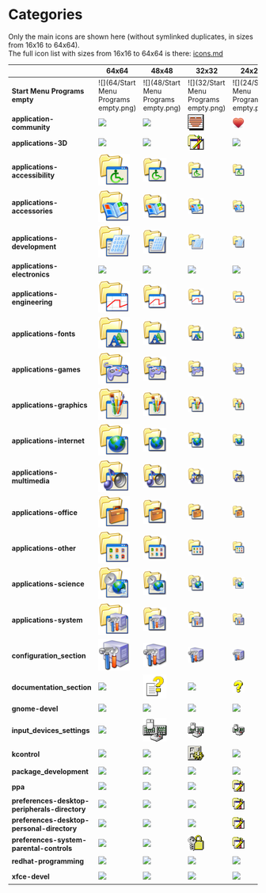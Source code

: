 # Categories
Only the main icons are shown here (without symlinked duplicates, in sizes from 16x16 to 64x64).<br>The full icon list with sizes from 16x16 to 64x64 is there: [icons.md](icons.md)

| |**64x64**|**48x48**|**32x32**|**24x24**|**22x22**|**16x16**|
|-|-|-|-|-|-|-|
|**Start Menu Programs empty**|![](64/Start Menu Programs empty.png)|![](48/Start Menu Programs empty.png)|![](32/Start Menu Programs empty.png)|![](24/Start Menu Programs empty.png)|![](22/Start Menu Programs empty.png)|![](16/Start Menu Programs empty.png)|
|**application-community**|![](64/application-community.png)|![](48/application-community.png)|![](32/application-community.png)|![](24/application-community.png)|![](22/application-community.png)|![](16/application-community.png)|
|**applications-3D**|![](64/applications-3D.png)|![](48/applications-3D.png)|![](32/applications-3D.png)|![](24/applications-3D.png)|![](22/applications-3D.png)|![](16/applications-3D.png)|
|**applications-accessibility**|![](64/applications-accessibility.png)|![](48/applications-accessibility.png)|![](32/applications-accessibility.png)|![](24/applications-accessibility.png)|![](22/applications-accessibility.png)|![](16/applications-accessibility.png)|
|**applications-accessories**|![](64/applications-accessories.png)|![](48/applications-accessories.png)|![](32/applications-accessories.png)|![](24/applications-accessories.png)|![](22/applications-accessories.png)|![](16/applications-accessories.png)|
|**applications-development**|![](64/applications-development.png)|![](48/applications-development.png)|![](32/applications-development.png)|![](24/applications-development.png)|![](22/applications-development.png)|![](16/applications-development.png)|
|**applications-electronics**|![](64/applications-electronics.png)|![](48/applications-electronics.png)|![](32/applications-electronics.png)|![](24/applications-electronics.png)|![](22/applications-electronics.png)|![](16/applications-electronics.png)|
|**applications-engineering**|![](64/applications-engineering.png)|![](48/applications-engineering.png)|![](32/applications-engineering.png)|![](24/applications-engineering.png)|![](22/applications-engineering.png)|![](16/applications-engineering.png)|
|**applications-fonts**|![](64/applications-fonts.png)|![](48/applications-fonts.png)|![](32/applications-fonts.png)|![](24/applications-fonts.png)|![](22/applications-fonts.png)|![](16/applications-fonts.png)|
|**applications-games**|![](64/applications-games.png)|![](48/applications-games.png)|![](32/applications-games.png)|![](24/applications-games.png)|![](22/applications-games.png)|![](16/applications-games.png)|
|**applications-graphics**|![](64/applications-graphics.png)|![](48/applications-graphics.png)|![](32/applications-graphics.png)|![](24/applications-graphics.png)|![](22/applications-graphics.png)|![](16/applications-graphics.png)|
|**applications-internet**|![](64/applications-internet.png)|![](48/applications-internet.png)|![](32/applications-internet.png)|![](24/applications-internet.png)|![](22/applications-internet.png)|![](16/applications-internet.png)|
|**applications-multimedia**|![](64/applications-multimedia.png)|![](48/applications-multimedia.png)|![](32/applications-multimedia.png)|![](24/applications-multimedia.png)|![](22/applications-multimedia.png)|![](16/applications-multimedia.png)|
|**applications-office**|![](64/applications-office.png)|![](48/applications-office.png)|![](32/applications-office.png)|![](24/applications-office.png)|![](22/applications-office.png)|![](16/applications-office.png)|
|**applications-other**|![](64/applications-other.png)|![](48/applications-other.png)|![](32/applications-other.png)|![](24/applications-other.png)|![](22/applications-other.png)|![](16/applications-other.png)|
|**applications-science**|![](64/applications-science.png)|![](48/applications-science.png)|![](32/applications-science.png)|![](24/applications-science.png)|![](22/applications-science.png)|![](16/applications-science.png)|
|**applications-system**|![](64/applications-system.png)|![](48/applications-system.png)|![](32/applications-system.png)|![](24/applications-system.png)|![](22/applications-system.png)|![](16/applications-system.png)|
|**configuration_section**|![](64/configuration_section.png)|![](48/configuration_section.png)|![](32/configuration_section.png)|![](24/configuration_section.png)|![](22/configuration_section.png)|![](16/configuration_section.png)|
|**documentation_section**|![](64/documentation_section.png)|![](48/documentation_section.png)|![](32/documentation_section.png)|![](24/documentation_section.png)|![](22/documentation_section.png)|![](16/documentation_section.png)|
|**gnome-devel**|![](64/gnome-devel.png)|![](48/gnome-devel.png)|![](32/gnome-devel.png)|![](24/gnome-devel.png)|![](22/gnome-devel.png)|![](16/gnome-devel.png)|
|**input_devices_settings**|![](64/input_devices_settings.png)|![](48/input_devices_settings.png)|![](32/input_devices_settings.png)|![](24/input_devices_settings.png)|![](22/input_devices_settings.png)|![](16/input_devices_settings.png)|
|**kcontrol**|![](64/kcontrol.png)|![](48/kcontrol.png)|![](32/kcontrol.png)|![](24/kcontrol.png)|![](22/kcontrol.png)|![](16/kcontrol.png)|
|**package_development**|![](64/package_development.png)|![](48/package_development.png)|![](32/package_development.png)|![](24/package_development.png)|![](22/package_development.png)|![](16/package_development.png)|
|**ppa**|![](64/ppa.png)|![](48/ppa.png)|![](32/ppa.png)|![](24/ppa.png)|![](22/ppa.png)|![](16/ppa.png)|
|**preferences-desktop-peripherals-directory**|![](64/preferences-desktop-peripherals-directory.png)|![](48/preferences-desktop-peripherals-directory.png)|![](32/preferences-desktop-peripherals-directory.png)|![](24/preferences-desktop-peripherals-directory.png)|![](22/preferences-desktop-peripherals-directory.png)|![](16/preferences-desktop-peripherals-directory.png)|
|**preferences-desktop-personal-directory**|![](64/preferences-desktop-personal-directory.png)|![](48/preferences-desktop-personal-directory.png)|![](32/preferences-desktop-personal-directory.png)|![](24/preferences-desktop-personal-directory.png)|![](22/preferences-desktop-personal-directory.png)|![](16/preferences-desktop-personal-directory.png)|
|**preferences-system-parental-controls**|![](64/preferences-system-parental-controls.png)|![](48/preferences-system-parental-controls.png)|![](32/preferences-system-parental-controls.png)|![](24/preferences-system-parental-controls.png)|![](22/preferences-system-parental-controls.png)|![](16/preferences-system-parental-controls.png)|
|**redhat-programming**|![](64/redhat-programming.png)|![](48/redhat-programming.png)|![](32/redhat-programming.png)|![](24/redhat-programming.png)|![](22/redhat-programming.png)|![](16/redhat-programming.png)|
|**xfce-devel**|![](64/xfce-devel.png)|![](48/xfce-devel.png)|![](32/xfce-devel.png)|![](24/xfce-devel.png)|![](22/xfce-devel.png)|![](16/xfce-devel.png)|
